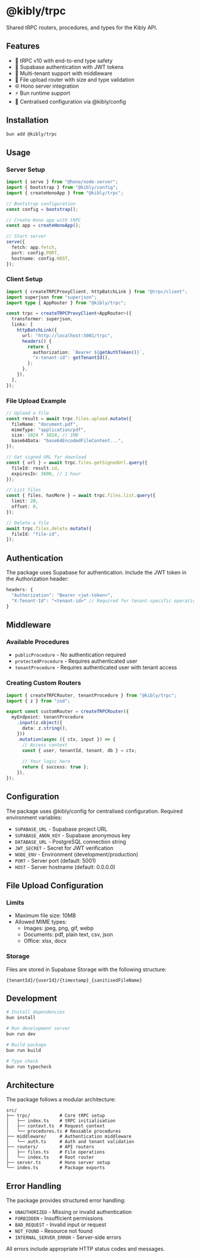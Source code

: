 # @kibly/trpc

Shared tRPC routers, procedures, and types for the Kibly API.

## Features

- 🚀 tRPC v10 with end-to-end type safety
- 🔐 Supabase authentication with JWT tokens
- 🏢 Multi-tenant support with middleware
- 📁 File upload router with size and type validation
- 🌐 Hono server integration
- ⚡ Bun runtime support
- 🔧 Centralised configuration via @kibly/config

## Installation

```bash
bun add @kibly/trpc
```

## Usage

### Server Setup

```typescript
import { serve } from "@hono/node-server";
import { bootstrap } from "@kibly/config";
import { createHonoApp } from "@kibly/trpc";

// Bootstrap configuration
const config = bootstrap();

// Create Hono app with tRPC
const app = createHonoApp();

// Start server
serve({
  fetch: app.fetch,
  port: config.PORT,
  hostname: config.HOST,
});
```

### Client Setup

```typescript
import { createTRPCProxyClient, httpBatchLink } from "@trpc/client";
import superjson from "superjson";
import type { AppRouter } from "@kibly/trpc";

const trpc = createTRPCProxyClient<AppRouter>({
  transformer: superjson,
  links: [
    httpBatchLink({
      url: "http://localhost:5001/trpc",
      headers() {
        return {
          authorization: `Bearer ${getAuthToken()}`,
          "x-tenant-id": getTenantId(),
        };
      },
    }),
  ],
});
```

### File Upload Example

```typescript
// Upload a file
const result = await trpc.files.upload.mutate({
  fileName: "document.pdf",
  mimeType: "application/pdf",
  size: 1024 * 1024, // 1MB
  base64Data: "base64EncodedFileContent...",
});

// Get signed URL for download
const { url } = await trpc.files.getSignedUrl.query({
  fileId: result.id,
  expiresIn: 3600, // 1 hour
});

// List files
const { files, hasMore } = await trpc.files.list.query({
  limit: 20,
  offset: 0,
});

// Delete a file
await trpc.files.delete.mutate({
  fileId: "file-id",
});
```

## Authentication

The package uses Supabase for authentication. Include the JWT token in the Authorization header:

```typescript
headers: {
  "Authorization": "Bearer <jwt-token>",
  "X-Tenant-Id": "<tenant-id>" // Required for tenant-specific operations
}
```

## Middleware

### Available Procedures

- `publicProcedure` - No authentication required
- `protectedProcedure` - Requires authenticated user
- `tenantProcedure` - Requires authenticated user with tenant access

### Creating Custom Routers

```typescript
import { createTRPCRouter, tenantProcedure } from "@kibly/trpc";
import { z } from "zod";

export const customRouter = createTRPCRouter({
  myEndpoint: tenantProcedure
    .input(z.object({
      data: z.string(),
    }))
    .mutation(async ({ ctx, input }) => {
      // Access context
      const { user, tenantId, tenant, db } = ctx;
      
      // Your logic here
      return { success: true };
    }),
});
```

## Configuration

The package uses @kibly/config for centralised configuration. Required environment variables:

- `SUPABASE_URL` - Supabase project URL
- `SUPABASE_ANON_KEY` - Supabase anonymous key
- `DATABASE_URL` - PostgreSQL connection string
- `JWT_SECRET` - Secret for JWT verification
- `NODE_ENV` - Environment (development/production)
- `PORT` - Server port (default: 5001)
- `HOST` - Server hostname (default: 0.0.0.0)

## File Upload Configuration

### Limits
- Maximum file size: 10MB
- Allowed MIME types:
  - Images: jpeg, png, gif, webp
  - Documents: pdf, plain text, csv, json
  - Office: xlsx, docx

### Storage
Files are stored in Supabase Storage with the following structure:
```
{tenantId}/{userId}/{timestamp}_{sanitisedFileName}
```

## Development

```bash
# Install dependencies
bun install

# Run development server
bun run dev

# Build package
bun run build

# Type check
bun run typecheck
```

## Architecture

The package follows a modular architecture:

```
src/
├── trpc/           # Core tRPC setup
│   ├── index.ts    # tRPC initialisation
│   ├── context.ts  # Request context
│   └── procedures.ts # Reusable procedures
├── middleware/     # Authentication middleware
│   └── auth.ts     # Auth and tenant validation
├── routers/        # API routers
│   ├── files.ts    # File operations
│   └── index.ts    # Root router
├── server.ts       # Hono server setup
└── index.ts        # Package exports
```

## Error Handling

The package provides structured error handling:

- `UNAUTHORIZED` - Missing or invalid authentication
- `FORBIDDEN` - Insufficient permissions
- `BAD_REQUEST` - Invalid input or request
- `NOT_FOUND` - Resource not found
- `INTERNAL_SERVER_ERROR` - Server-side errors

All errors include appropriate HTTP status codes and messages.